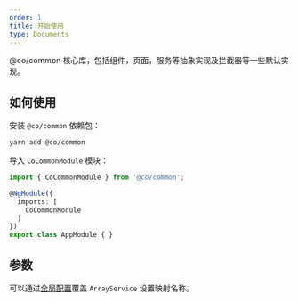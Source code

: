 ```yaml
---
order: 1
title: 开始使用
type: Documents
---
```


@co/common 核心库，包括组件，页面，服务等抽象实现及拦截器等一些默认实现。

## 如何使用

安装 `@co/common` 依赖包：

```bash
yarn add @co/common
```

导入 `CoCommonModule` 模块：

```typescript
import { CoCommonModule } from '@co/common';

@NgModule({
  imports: [
    CoCommonModule
  ]
})
export class AppModule { }
```

## 参数

可以通过[全局配置](/docs/global-config)覆盖 `ArrayService` 设置映射名称。

